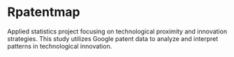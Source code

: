 # Rpatentmap
Applied statistics project focusing on technological proximity and innovation strategies. This study utilizes Google patent data to analyze and interpret patterns in technological innovation.

